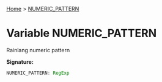 [Home](../index.md) &gt; [NUMERIC\_PATTERN](./numeric_pattern.md)

# Variable NUMERIC\_PATTERN

Rainlang numeric pattern

<b>Signature:</b>

```typescript
NUMERIC_PATTERN: RegExp
```
